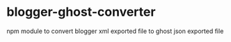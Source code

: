 # blogger-ghost-converter
npm module to convert blogger xml exported file to ghost json exported file
